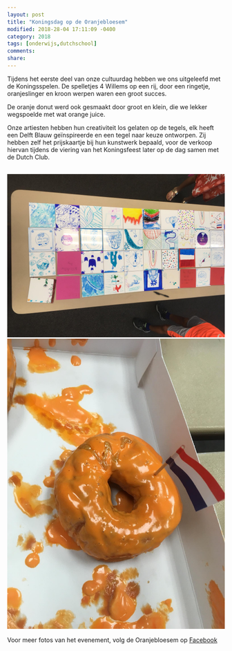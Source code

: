 ```yaml
---
layout: post
title: "Koningsdag op de Oranjebloesem"
modified: 2018-28-04 17:11:09 -0400
category: 2018
tags: [onderwijs,dutchschool]
comments: 
share: 
---
```


Tijdens het eerste deel van onze cultuurdag hebben we ons uitgeleefd met de Koningsspelen. De spelletjes 4 Willems op een rij, door een ringetje, oranjeslinger en kroon werpen waren een groot succes.

De oranje donut werd ook gesmaakt door groot en klein, die we lekker wegspoelde met wat orange juice.

Onze artiesten hebben hun creativiteit los gelaten op de tegels, elk heeft een Delft Blauw geïnspireerde en een tegel naar keuze ontworpen. Zij hebben zelf het prijskaartje bij hun kunstwerk bepaald, voor de verkoop hiervan tijdens de viering van het Koningsfeest later op de dag samen met de Dutch Club.


<br/>
<img src="/images/koningsdag1.jpg">
<br/>
<img src="/images/koningsdag2.jpg">


Voor meer fotos van het evenement, volg de Oranjebloesem op [Facebook](https://www.facebook.com/de.oranjebloesem)
